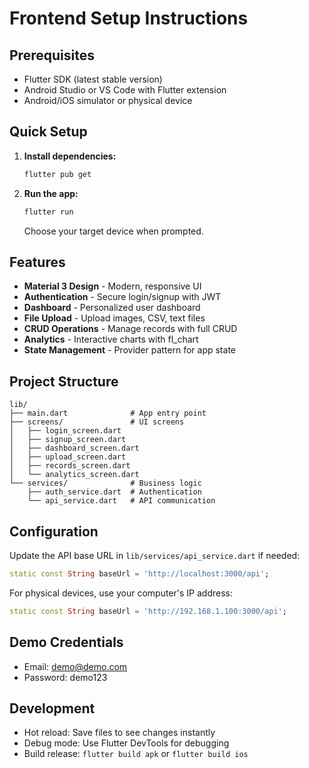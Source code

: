 # Frontend Setup Instructions

## Prerequisites

- Flutter SDK (latest stable version)
- Android Studio or VS Code with Flutter extension
- Android/iOS simulator or physical device

## Quick Setup

1. **Install dependencies:**

   ```bash
   flutter pub get
   ```

2. **Run the app:**

   ```bash
   flutter run
   ```

   Choose your target device when prompted.

## Features

- **Material 3 Design** - Modern, responsive UI
- **Authentication** - Secure login/signup with JWT
- **Dashboard** - Personalized user dashboard
- **File Upload** - Upload images, CSV, text files
- **CRUD Operations** - Manage records with full CRUD
- **Analytics** - Interactive charts with fl_chart
- **State Management** - Provider pattern for app state

## Project Structure

```
lib/
├── main.dart              # App entry point
├── screens/               # UI screens
│   ├── login_screen.dart
│   ├── signup_screen.dart
│   ├── dashboard_screen.dart
│   ├── upload_screen.dart
│   ├── records_screen.dart
│   └── analytics_screen.dart
└── services/              # Business logic
    ├── auth_service.dart  # Authentication
    └── api_service.dart   # API communication
```

## Configuration

Update the API base URL in `lib/services/api_service.dart` if needed:

```dart
static const String baseUrl = 'http://localhost:3000/api';
```

For physical devices, use your computer's IP address:

```dart
static const String baseUrl = 'http://192.168.1.100:3000/api';
```

## Demo Credentials

- Email: demo@demo.com
- Password: demo123

## Development

- Hot reload: Save files to see changes instantly
- Debug mode: Use Flutter DevTools for debugging
- Build release: `flutter build apk` or `flutter build ios`
